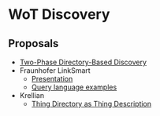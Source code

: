 # WoT Discovery

## Proposals

* [Two-Phase Directory-Based Discovery](directory.md)
* Fraunhofer LinkSmart
    - [Presentation](https://github.com/linksmart/thing-directory/wiki/presentations/thing-directory-wot-call-2020-4-15.pdf)
    - [Query language examples](https://github.com/linksmart/thing-directory/wiki/Query-Language)
* Krellian
    - [Thing Directory as Thing Description](tdir_as_td.md)
